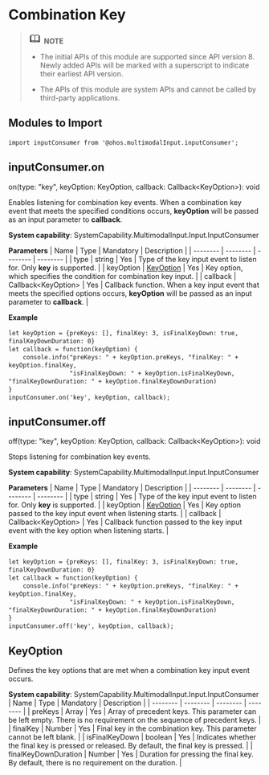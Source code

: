 # Combination Key


> ![icon-note.gif](public_sys-resources/icon-note.gif) **NOTE**
> - The initial APIs of this module are supported since API version 8. Newly added APIs will be marked with a superscript to indicate their earliest API version.
> 
> - The APIs of this module are system APIs and cannot be called by third-party applications.


## Modules to Import


```
import inputConsumer from '@ohos.multimodalInput.inputConsumer';
```


## inputConsumer.on

on(type: "key", keyOption: KeyOption, callback: Callback&lt;KeyOption&gt;): void

Enables listening for combination key events. When a combination key event that meets the specified conditions occurs, **keyOption** will be passed as an input parameter to **callback**.

**System capability**: SystemCapability.MultimodalInput.Input.InputConsumer

  **Parameters**
  | Name | Type | Mandatory | Description | 
| -------- | -------- | -------- | -------- |
| type | string | Yes | Type of the key input event to listen for. Only **key** is supported. | 
| keyOption | [KeyOption](#keyoption) | Yes | Key option, which specifies the condition for combination key input. | 
| callback | Callback&lt;KeyOption&gt; | Yes | Callback function. When a key input event that meets the specified options occurs, **keyOption** will be passed as an input parameter to **callback**. | 

  **Example**

```
let keyOption = {preKeys: [], finalKey: 3, isFinalKeyDown: true, finalKeyDownDuration: 0}
let callback = function(keyOption) {
    console.info("preKeys: " + keyOption.preKeys, "finalKey: " + keyOption.finalKey, 
                 "isFinalKeyDown: " + keyOption.isFinalKeyDown, "finalKeyDownDuration: " + keyOption.finalKeyDownDuration)
}
inputConsumer.on('key', keyOption, callback);
```


## inputConsumer.off

off(type: "key", keyOption: KeyOption, callback: Callback&lt;KeyOption&gt;): void

Stops listening for combination key events.

**System capability**: SystemCapability.MultimodalInput.Input.InputConsumer

  **Parameters**
  | Name | Type | Mandatory | Description | 
| -------- | -------- | -------- | -------- |
| type | string | Yes | Type of the key input event to listen for. Only **key** is supported. | 
| keyOption | [KeyOption](#keyoption) | Yes | Key option passed to the key input event when listening starts. | 
| callback | Callback&lt;KeyOption&gt; | Yes | Callback function passed to the key input event with the key option when listening starts. | 

  **Example**

```
let keyOption = {preKeys: [], finalKey: 3, isFinalKeyDown: true, finalKeyDownDuration: 0}
let callback = function(keyOption) {
    console.info("preKeys: " + keyOption.preKeys, "finalKey: " + keyOption.finalKey, 
                 "isFinalKeyDown: " + keyOption.isFinalKeyDown, "finalKeyDownDuration: " + keyOption.finalKeyDownDuration)
}
inputConsumer.off('key', keyOption, callback);
```


## KeyOption

Defines the key options that are met when a combination key input event occurs.

  **System capability**: SystemCapability.MultimodalInput.Input.InputConsumer
  | Name | Type | Mandatory | Description | 
| -------- | -------- | -------- | -------- |
| preKeys | Array | Yes | Array of precedent keys. This parameter can be left empty. There is no requirement on the sequence of precedent keys. | 
| finalKey | Number | Yes | Final key in the combination key. This parameter cannot be left blank. | 
| isFinalKeyDown | boolean | Yes | Indicates whether the final key is pressed or released. By default, the final key is pressed. | 
| finalKeyDownDuration | Number | Yes | Duration for pressing the final key. By default, there is no requirement on the duration. | 
